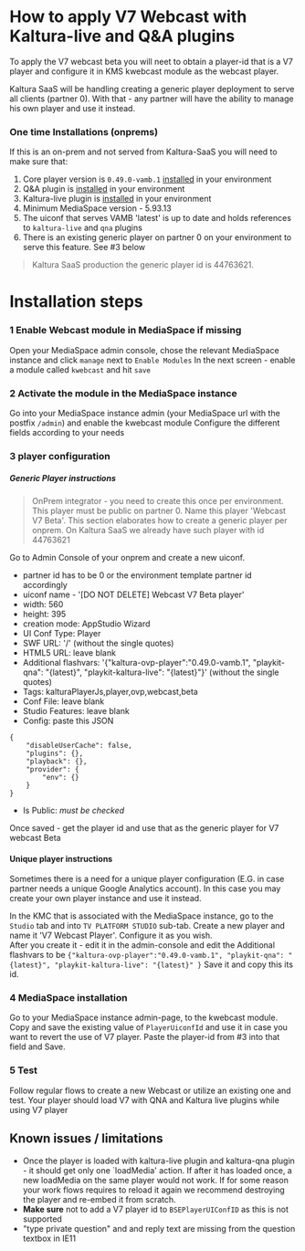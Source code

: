 # How to apply V7 Webcast with Kaltura-live and Q&A plugins
To apply the V7 webcast beta you will neet to obtain a player-id that is a V7 player and configure it
in KMS kwebcast module as the webcast player.   

Kaltura SaaS will be handling creating a generic player deployment to serve all clients (partner 0).
With that - any partner will have the ability to manage his own player and use it instead.  

### One time Installations (onprems)
If this is an on-prem and not served from Kaltura-SaaS you will need to make sure that: 
1. Core player version is `0.49.0-vamb.1` [installed](https://github.com/kaltura/playkit-js-contrib/releases/tag/kaltura-ovp-player%400.49.0-vamb.1) in your environment 
2. Q&A plugin is [installed](https://github.com/kaltura/playkit-js-qna/releases/tag/v0.7.5) in your environment
3. Kaltura-live plugin is [installed](https://github.com/kaltura/playkit-js-kaltura-live/releases/tag/v1.0.3) in your environment
4. Minimum MediaSpace version - 5.93.13
5. The uiconf that serves VAMB 'latest' is up to date and holds references to `kaltura-live` and `qna` plugins 
6. There is an existing generic player on partner 0 on your environment to serve this feature. See #3 below
> Kaltura SaaS production the generic player id is 44763621. 

# Installation steps

### 1 Enable Webcast module in MediaSpace if missing
Open your MediaSpace admin console, chose the relevant MediaSpace instance and click `manage` next to `Enable Modules`
In the next screen - enable a module called `kwebcast` and hit `save`

### 2 Activate the module in the MediaSpace instance
Go into your MediaSpace instance admin (your MediaSpace url with the postfix `/admin`) and enable the kwebcast module
Configure the different fields according to your needs 

### 3 player configuration

##### Generic Player instructions
> OnPrem integrator - you need to create this once per environment. This player must be public on partner 0. 
Name this player 'Webcast V7 Beta'. 
> This section elaborates how to create a generic player per onprem. On Kaltura SaaS we already have such player with id 44763621

Go to Admin Console of your onprem and create a new uiconf. 
- partner id has to be 0 or the environment template partner id accordingly 
- uiconf name - '[DO NOT DELETE] Webcast V7 Beta player'
- width: 560
- height: 395
- creation mode: AppStudio Wizard 
- UI Conf Type: Player
- SWF URL: '/' (without the single quotes) 
- HTML5 URL: leave blank 
- Additional flashvars: '{"kaltura-ovp-player":"0.49.0-vamb.1", "playkit-qna": "{latest}", "playkit-kaltura-live": "{latest}"}'  (without the single quotes)
- Tags: kalturaPlayerJs,player,ovp,webcast,beta 
- Conf File: leave blank
- Studio Features: leave blank
- Config: paste this JSON 
```
{
    "disableUserCache": false,
    "plugins": {},
    "playback": {},
    "provider": {
        "env": {}
    }
}
 ```
 - Is Public: *must be checked* 

Once saved - get the player id and use that as the generic player for V7 webcast Beta 

#### Unique player instructions 
Sometimes there is a need for a unique player configuration (E.G. in case partner needs a unique Google Analytics account). 
In this case you may create your own player instance and use it instead. 
    
In the KMC that is associated with the MediaSpace instance, go to the `Studio` tab and into `TV PLATFORM STUDIO` sub-tab.
Create a new player and name it 'V7 Webcast Player'. Configure it as you wish.  
After you create it - edit it in the admin-console and edit the Additional flashvars to be `{"kaltura-ovp-player":"0.49.0-vamb.1", "playkit-qna": "{latest}", "playkit-kaltura-live": "{latest}" }`
Save it and copy this its id.

### 4 MediaSpace installation 
Go to your MediaSpace instance admin-page, to the kwebcast module. Copy and save the existing value of `PlayerUiconfId` 
and use it in case you want to revert the use of V7 player. Paste the player-id from #3 into that field and Save. 

### 5 Test
Follow regular flows to create a new Webcast or utilize an existing one and test. Your player should load V7 with QNA and Kaltura live plugins while using V7 player 


## Known issues / limitations
- Once the player is loaded with kaltura-live plugin and kaltura-qna plugin - it should get only one `loadMedia' action. 
If after it has loaded once, a new loadMedia on the same player would not work. If for some reason your work flows requires 
to reload it again we 
recommend destroying the player and re-embed it from scratch.
- **Make sure** not to add a V7 player id to `BSEPlayerUIConfID` as this is not supported
- "type private question" and and reply text are missing from the question textbox  in IE11 



